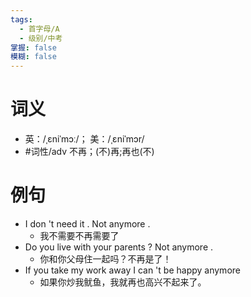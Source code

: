 ```yaml
---
tags:
  - 首字母/A
  - 级别/中考
掌握: false
模糊: false
---
```

# 词义
- 英：/ˌɛniˈmɔː/； 美：/ˌɛniˈmɔr/
- #词性/adv  不再；(不)再;再也(不)
# 例句
- I don 't need it . Not anymore .
	- 我不需要不再需要了
- Do you live with your parents ? Not anymore .
	- 你和你父母住一起吗？不再是了！
- If you take my work away I can 't be happy anymore
	- 如果你炒我鱿鱼，我就再也高兴不起来了。

